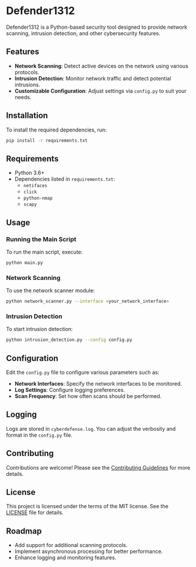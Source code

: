 # Defender1312

Defender1312 is a Python-based security tool designed to provide network scanning, intrusion detection, and other cybersecurity features.

## Features

- **Network Scanning**: Detect active devices on the network using various protocols.
- **Intrusion Detection**: Monitor network traffic and detect potential intrusions.
- **Customizable Configuration**: Adjust settings via `config.py` to suit your needs.

## Installation

To install the required dependencies, run:

```bash
pip install -r requirements.txt
```

## Requirements

- Python 3.6+
- Dependencies listed in `requirements.txt`:
  - `netifaces`
  - `click`
  - `python-nmap`
  - `scapy`

## Usage

### Running the Main Script

To run the main script, execute:

```bash
python main.py
```

### Network Scanning

To use the network scanner module:

```bash
python network_scanner.py --interface <your_network_interface>
```

### Intrusion Detection

To start intrusion detection:

```bash
python intrusion_detection.py --config config.py
```

## Configuration

Edit the `config.py` file to configure various parameters such as:

- **Network Interfaces**: Specify the network interfaces to be monitored.
- **Log Settings**: Configure logging preferences.
- **Scan Frequency**: Set how often scans should be performed.

## Logging

Logs are stored in `cyberdefense.log`. You can adjust the verbosity and format in the `config.py` file.

## Contributing

Contributions are welcome! Please see the [Contributing Guidelines](CONTRIBUTING.md) for more details.

## License

This project is licensed under the terms of the MIT license. See the [LICENSE](LICENSE) file for details.

## Roadmap

- Add support for additional scanning protocols.
- Implement asynchronous processing for better performance.
- Enhance logging and monitoring features.
